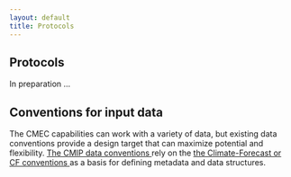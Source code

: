```yaml
---
layout: default
title: Protocols
---
```


## Protocols

In preparation ...

Conventions for input data
------

The CMEC capabilities can work with a variety of data, but existing data conventions provide a design target that can maximize potential and flexibility.  <a href="https://pcmdi.llnl.gov/CMIP6/Guide/modelers.html#5-model-output-requirements"> The CMIP data conventions </a> rely on the <a href="https://pcmdi.llnl.gov/CMIP6/Guide/modelers.html#5-model-output-requirements"> the Climate-Forecast or CF conventions </a> as a basis for defining metadata and data structures.
